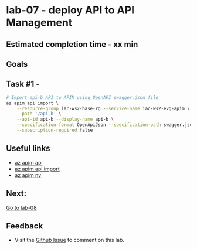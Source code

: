 # lab-07 - deploy API to API Management

## Estimated completion time - xx min

## Goals

## Task #1 - 

```bash
# Import api-b API to APIM using OpenAPI swagger.json file
az apim api import \
	--resource-group iac-ws2-base-rg --service-name iac-ws2-evg-apim \
	--path '/api-b' \
	--api-id api-b --display-name api-b \
	--specification-format OpenApiJson --specification-path swagger.json \
	--subscription-required false	
```

## Useful links
* [az apim api](https://docs.microsoft.com/en-us/cli/azure/apim/api?WT.mc_id=AZ-MVP-5003837&view=azure-cli-latest)
* [az apim api import
](https://docs.microsoft.com/en-us/cli/azure/apim/api?WT.mc_id=AZ-MVP-5003837&view=azure-cli-latest#az_apim_api_import)
* [az apim nv](https://docs.microsoft.com/en-us/cli/azure/apim/nv?WT.mc_id=AZ-MVP-5003837&view=azure-cli-latest)

## Next: 

[Go to lab-08](../lab-08/readme.md)

## Feedback

* Visit the [Github Issue](https://github.com/evgenyb/aks-workshops/issues/21) to comment on this lab. 